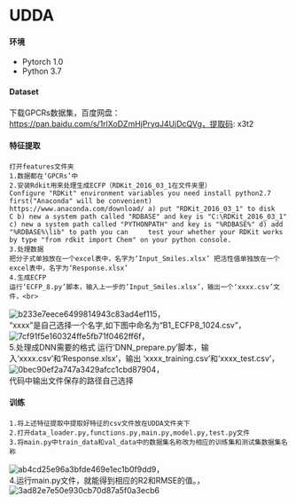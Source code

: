 # UDDA
#### 环境
- Pytorch 1.0
- Python 3.7


#### Dataset

下载GPCRs数据集，百度网盘：https://pan.baidu.com/s/1rlXoDZmHjPryqJ4UjDcQVg，提取码: x3t2 

#### 特征提取
    打开features文件夹
    1.数据都在‘GPCRs’中
    2.安装Rdkit用来处理生成ECFP（RDKit_2016_03_1在文件夹里）
    Configure "RDKit" environment variables you need install python2.7 first("Anaconda" will be convenient) https://www.anaconda.com/download/ a) put "RDKit_2016_03_1" to disk     C b) new a system path called "RDBASE" and key is "C:\RDKit_2016_03_1" c) new a system path called "PYTHONPATH" and key is "%RDBASE%" d) add "%RDBASE%\lib" to path you can     test your whether your RDKit works by type "from rdkit import Chem" on your python console.
    3.处理数据
    把分子式单独放在一个excel表中，名字为‘Input_Smiles.xlsx’ 把活性值单独放在一个excel表中，名字为‘Response.xlsx’
    4.生成ECFP
    运行‘ECFP_8.py’脚本，输入上一步的’Input_Smiles.xlsx’，输出一个‘xxxx.csv’文件，<br>
![b233e7eece6499814943c83ad4ef115](https://user-images.githubusercontent.com/20634431/112744150-097ba600-8fd0-11eb-9aa3-42e159e5a515.png)，<br>
    “xxxx”是自己选择一个名字,如下图中命名为“B1_ECFP8_1024.csv”，<br>
![7cf91f5e160324ffe5fb71f0462ff6f](https://user-images.githubusercontent.com/20634431/112744159-22845700-8fd0-11eb-8b27-e15c43fdfeb0.png)，<br>
    5.处理成DNN需要的格式
    运行‘DNN_prepare.py’脚本，输入‘xxxx.csv’和‘Response.xlsx’，输出 ‘xxxx_training.csv’和‘xxxx_test.csv’，<br>
![0bec90ef2a747a3429afcc1cbd87904](https://user-images.githubusercontent.com/20634431/112744383-38931700-8fd2-11eb-9907-fe7d14018adb.png)，<br>
    代码中输出文件保存的路径自己选择

#### 训练
    1.将上述特征提取中提取好特征的csv文件放在UDDA文件夹下
    2.打开data_loader.py,functions.py,main.py,model.py,test.py文件
    3.将main.py中train_data和val_data中的数据集名称改为相应的训练集和测试集数据集名称
   ![ab4cd25e96a3bfde469e1ec1b0f9dd9](https://user-images.githubusercontent.com/20634431/112744392-52345e80-8fd2-11eb-8642-a6edea1d851f.png)，<br>
    4.运行main.py文件，就能得到相应的R2和RMSE的值。，<br>
   ![3ad82e7e50e930cb70d87a5f0a3ecb6](https://user-images.githubusercontent.com/20634431/112744604-23b78300-8fd4-11eb-918a-90dc3dc4a163.png)

